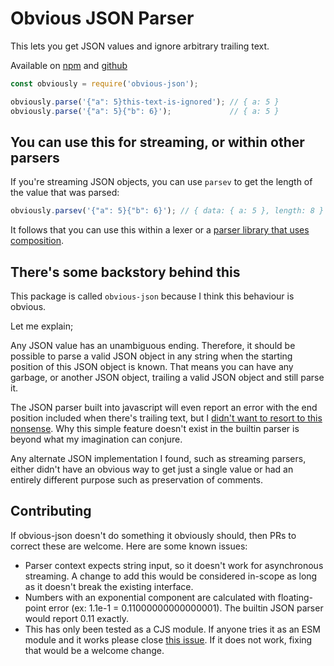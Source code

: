 # Obvious JSON Parser

This lets you get JSON values and ignore arbitrary trailing text.

Available on [npm](https://www.npmjs.com/package/obvious-json)
and [github](https://github.com/KernelDeimos/obvious-json)

```javascript
const obviously = require('obvious-json');

obviously.parse('{"a": 5}this-text-is-ignored'); // { a: 5 }
obviously.parse('{"a": 5}{"b": 6}');             // { a: 5 }

```

## You can use this for streaming, or within other parsers

If you're streaming JSON objects, you can use `parsev` to get the length of the
value that was parsed:

```javascript
obviously.parsev('{"a": 5}{"b": 6}'); // { data: { a: 5 }, length: 8 }
```

It follows that you can use this within a lexer or a
[parser library that uses composition](https://github.com/kgrgreer/foam3/blob/development/src/foam/parse/parse.js).

## There's some backstory behind this

This package is called `obvious-json` because I think this behaviour is obvious.

Let me explain;

Any JSON value has an unambiguous ending. Therefore, it should be possible to
parse a valid JSON object in any string when the starting position of this JSON
object is known. That means you can have any garbage, or another JSON object,
trailing a valid JSON object and still parse it.

The JSON parser built into javascript will even report an error with the
end position included when there's trailing text,
but I [didn't want to resort to this nonsense](https://stackoverflow.com/questions/67271974/how-to-json-parse-ignoring-suffix-after-object).
Why this simple feature doesn't exist in the builtin parser is beyond what my
imagination can conjure.

Any alternate JSON implementation I found, such as streaming parsers, either
didn't have an obvious way to get just a single value or had an entirely different
purpose such as preservation of comments.

## Contributing

If obvious-json doesn't do something it obviously should, then PRs to correct
these are welcome. Here are some known issues:

- Parser context expects string input, so it doesn't work for asynchronous
  streaming. A change to add this would be considered in-scope as long as
  it doesn't break the existing interface.
- Numbers with an exponential component are calculated with floating-point
  error (ex: 1.1e-1 = 0.11000000000000001). The builtin JSON parser would
  report 0.11 exactly.
- This has only been tested as a CJS module. If anyone tries it as an ESM
  module and it works please close [this issue](https://github.com/KernelDeimos/obvious-json/issues/1).
  If it does not work, fixing that would be a welcome change.
